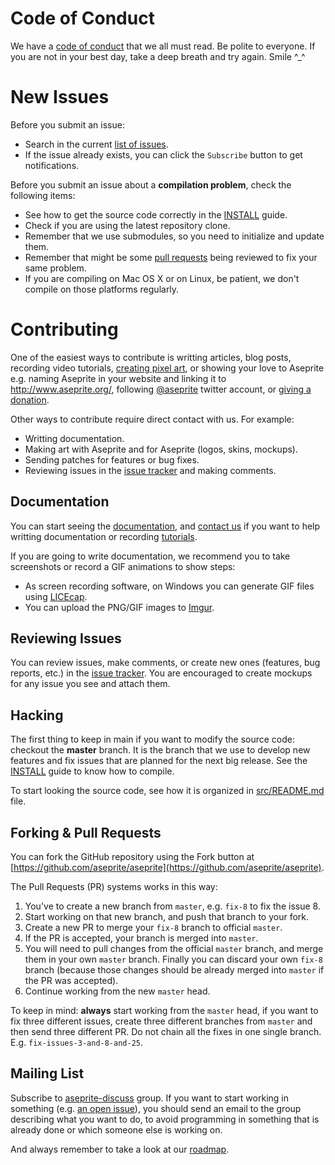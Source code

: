 # Code of Conduct

We have a [code of conduct](CODE_OF_CONDUCT.md) that we all must
read. Be polite to everyone. If you are not in your best day, take a
deep breath and try again. Smile ^_^

# New Issues

Before you submit an issue:

* Search in the current [list of issues](https://github.com/aseprite/aseprite/issues).
* If the issue already exists, you can click the `Subscribe` button to get notifications.

Before you submit an issue about a **compilation problem**, check
the following items:

* See how to get the source code correctly in the [INSTALL](INSTALL.md) guide.
* Check if you are using the latest repository clone.
* Remember that we use submodules, so you need to initialize and update them.
* Remember that might be some [pull requests](https://github.com/aseprite/aseprite/pulls)
  being reviewed to fix your same problem.
* If you are compiling on Mac OS X or on Linux, be patient, we don't
  compile on those platforms regularly.

# Contributing

One of the easiest ways to contribute is writting articles, blog posts,
recording video tutorials,
[creating pixel art](http://aseprite.deviantart.com/), or showing your love
to Aseprite e.g. naming Aseprite in your website and linking it to
http://www.aseprite.org/, following
[@aseprite](https://twitter.com/aseprite) twitter account, or
[giving a donation](http://www.aseprite.org/donate/).

Other ways to contribute require direct contact with us. For example:

* Writting documentation.
* Making art with Aseprite and for Aseprite (logos, skins, mockups).
* Sending patches for features or bug fixes.
* Reviewing issues in the [issue tracker](https://github.com/aseprite/aseprite/issues) and making comments.

## Documentation

You can start seeing the
[documentation](http://www.aseprite.org/docs/), and
[contact us](support@aseprite.org) if you want to help
writting documentation or recording [tutorials](http://www.aseprite.org/tutorial/).

If you are going to write documentation, we recommend you to take
screenshots or record a GIF animations to show steps:

* As screen recording software, on Windows you can generate GIF files
  using [LICEcap](http://www.cockos.com/licecap/).
* You can upload the PNG/GIF images to [Imgur](http://imgur.com/).

## Reviewing Issues

You can review issues, make comments, or create new ones (features,
bug reports, etc.) in the
[issue tracker](https://github.com/aseprite/aseprite/issues). You
are encouraged to create mockups for any issue you see and attach them.

## Hacking

The first thing to keep in main if you want to modify the source code:
checkout the **master** branch. It is the branch that we use to
develop new features and fix issues that are planned for the next big
release. See the [INSTALL](INSTALL.md) guide to know how to compile.

To start looking the source code, see how it is organized in
[src/README.md](https://github.com/aseprite/aseprite/tree/master/src/#aseprite-source-code)
file.

## Forking & Pull Requests

You can fork the GitHub repository using the Fork button at
[https://github.com/aseprite/aseprite](https://github.com/aseprite/aseprite).

The Pull Requests (PR) systems works in this way:

1. You've to create a new branch from `master`, e.g. `fix-8` to fix the issue 8.
1. Start working on that new branch, and push that branch to your fork.
1. Create a new PR to merge your `fix-8` branch to official `master`.
1. If the PR is accepted, your branch is merged into `master`.
1. You will need to pull changes from the official `master` branch, and
   merge them in your own `master` branch. Finally you can discard your
   own `fix-8` branch (because those changes should be already merged
   into `master` if the PR was accepted).
1. Continue working from the new `master` head.

To keep in mind: **always** start working from the `master` head, if you
want to fix three different issues, create three different branches
from `master` and then send three different PR. Do not chain all the
fixes in one single branch. E.g. `fix-issues-3-and-8-and-25`.

## Mailing List

Subscribe to
[aseprite-discuss](http://groups.google.com/group/aseprite-discuss)
group. If you want to start working in something
(e.g. [an open issue](https://github.com/aseprite/aseprite/issues)),
you should send an email to the group describing what you want to do,
to avoid programming in something that is already done or which
someone else is working on.

And always remember to take a look at our
[roadmap](http://www.aseprite.org/roadmap/).
